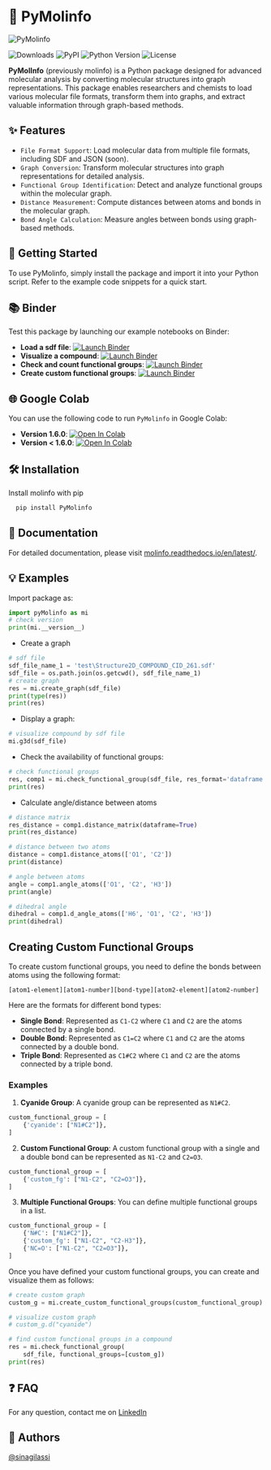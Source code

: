 # 🌟 PyMolinfo

![PyMolinfo](https://drive.google.com/uc?export=view&id=1VZz79YQbWXMosfUwGBeTrTdHIiOXt_Ps)

![Downloads](https://img.shields.io/pypi/dm/PyMolinfo) ![PyPI](https://img.shields.io/pypi/v/PyMolinfo) ![Python Version](https://img.shields.io/pypi/pyversions/PyMolinfo.svg) ![License](https://img.shields.io/pypi/l/PyMolinfo)

**PyMolInfo** (previously molinfo) is a Python package designed for advanced molecular analysis by converting molecular structures into graph representations. This package enables researchers and chemists to load various molecular file formats, transform them into graphs, and extract valuable information through graph-based methods.

## ✨ Features

* `File Format Support`: Load molecular data from multiple file formats, including SDF and JSON (soon).
* `Graph Conversion`: Transform molecular structures into graph representations for detailed analysis.
* `Functional Group Identification`: Detect and analyze functional groups within the molecular graph.
* `Distance Measurement`: Compute distances between atoms and bonds in the molecular graph.
* `Bond Angle Calculation`: Measure angles between bonds using graph-based methods.

## 🚀 Getting Started

To use PyMolinfo, simply install the package and import it into your Python script. Refer to the example code snippets for a quick start.

## 📚 Binder

Test this package by launching our example notebooks on Binder:

- **Load a sdf file**: [![Launch Binder](https://mybinder.org/badge_logo.svg)](https://mybinder.org/v2/gh/sinagilassi/Molinfo/cb4f3c4b58501786da3dc5a2413a67720f01d579?urlpath=lab%2Ftree%2Fnotebook%2Fdoc-1.ipynb)
- **Visualize a compound**: [![Launch Binder](https://mybinder.org/badge_logo.svg)](https://mybinder.org/v2/gh/sinagilassi/Molinfo/cb4f3c4b58501786da3dc5a2413a67720f01d579?urlpath=lab%2Ftree%2Fnotebook%2Fdoc-2.ipynb)
- **Check and count functional groups**: [![Launch Binder](https://mybinder.org/badge_logo.svg)](https://mybinder.org/v2/gh/sinagilassi/Molinfo/cb4f3c4b58501786da3dc5a2413a67720f01d579?urlpath=lab%2Ftree%2Fnotebook%2Fdoc-3.ipynb)
- **Create custom functional groups**: [![Launch Binder](https://mybinder.org/badge_logo.svg)](https://mybinder.org/v2/gh/sinagilassi/Molinfo/cb4f3c4b58501786da3dc5a2413a67720f01d579?urlpath=lab%2Ftree%2Fnotebook%2Fdoc-4.ipynb)

## 🌐 Google Colab

You can use the following code to run `PyMolinfo` in Google Colab:

- **Version 1.6.0**: [![Open In Colab](https://colab.research.google.com/assets/colab-badge.svg)](https://colab.research.google.com/drive/1-mkVbXbznEJGeKWdQKtJT8xkWb2Bcvw_?usp=sharing)
- **Version < 1.6.0**: [![Open In Colab](https://colab.research.google.com/assets/colab-badge.svg)](https://colab.research.google.com/drive/1rQXg92p_jxviVfKJFf_-1qQwmOgrMLUD?usp=sharing)

## 🛠️ Installation

Install molinfo with pip

```python
  pip install PyMolinfo
```

## 📖 Documentation

For detailed documentation, please visit [molinfo.readthedocs.io/en/latest/](https://molinfo.readthedocs.io/en/latest/).

## 💡 Examples

Import package as:

```python
import pyMolinfo as mi
# check version
print(mi.__version__)
```


* Create a graph

```python
# sdf file
sdf_file_name_1 = 'test\Structure2D_COMPOUND_CID_261.sdf'
sdf_file = os.path.join(os.getcwd(), sdf_file_name_1)
# create graph
res = mi.create_graph(sdf_file)
print(type(res))
print(res)
```

* Display a graph:

```python
# visualize compound by sdf file
mi.g3d(sdf_file)
```

* Check the availability of functional groups:

```python
# check functional groups
res, comp1 = mi.check_functional_group(sdf_file, res_format='dataframe')
print(res)
```

* Calculate angle/distance between atoms

```python
# distance matrix
res_distance = comp1.distance_matrix(dataframe=True)
print(res_distance)

# distance between two atoms
distance = comp1.distance_atoms(['O1', 'C2'])
print(distance)

# angle between atoms
angle = comp1.angle_atoms(['O1', 'C2', 'H3'])
print(angle)

# dihedral angle
dihedral = comp1.d_angle_atoms(['H6', 'O1', 'C2', 'H3'])
print(dihedral)
```

## Creating Custom Functional Groups

To create custom functional groups, you need to define the bonds between atoms using the following format:

`[atom1-element][atom1-number][bond-type][atom2-element][atom2-number]`

Here are the formats for different bond types:

- **Single Bond**: Represented as `C1-C2` where `C1` and `C2` are the atoms connected by a single bond.
- **Double Bond**: Represented as `C1=C2` where `C1` and `C2` are the atoms connected by a double bond.
- **Triple Bond**: Represented as `C1#C2` where `C1` and `C2` are the atoms connected by a triple bond.

### Examples

1. **Cyanide Group**: A cyanide group can be represented as `N1#C2`.

```python
custom_functional_group = [
    {'cyanide': ["N1#C2"]},
]
```

2. **Custom Functional Group**: A custom functional group with a single and a double bond can be represented as `N1-C2` and `C2=O3`.

```python
custom_functional_group = [
    {'custom_fg': ["N1-C2", "C2=O3"]},
]
```

3. **Multiple Functional Groups**: You can define multiple functional groups in a list.

```python
custom_functional_group = [
    {'N#C': ["N1#C2"]},
    {'custom_fg': ["N1-C2", "C2-H3"]},
    {'NC=O': ["N1-C2", "C2=O3"]},
]
```

Once you have defined your custom functional groups, you can create and visualize them as follows:

```python
# create custom graph
custom_g = mi.create_custom_functional_groups(custom_functional_group)

# visualize custom graph
# custom_g.d("cyanide")

# find custom functional groups in a compound
res = mi.check_functional_group(
    sdf_file, functional_groups=[custom_g])
print(res)
```

## ❓ FAQ

For any question, contact me on [LinkedIn](https://www.linkedin.com/in/sina-gilassi/)

## 👥 Authors

[@sinagilassi](https://www.github.com/sinagilassi)
